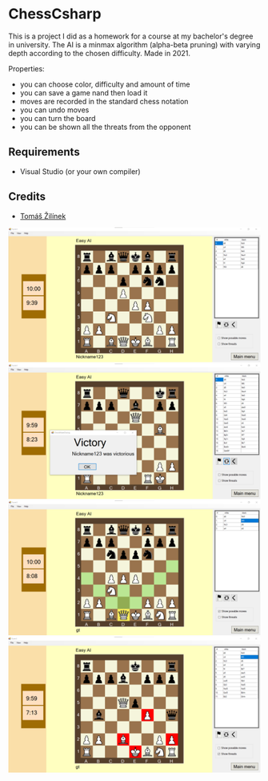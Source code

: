 # ChessCsharp
This is a project I did as a homework for a course at my bachelor's degree in university. The AI is a minmax algorithm (alpha-beta pruning) with varying depth according to the chosen difficulty. Made in 2021.

Properties:
 - you can choose color, difficulty and amount of time
 - you can save a game nand then load it
 - moves are recorded in the standard chess notation
 - you can undo moves
 - you can turn the board
 - you can be shown all the threats from the opponent

## Requirements
 - Visual Studio (or your own compiler)

## Credits
- [Tomáš Žilínek](https://www.linkedin.com/in/tomaszilinek)

![screenshot1](Screenshots/Screenshot1.png)
![screenshot2](Screenshots/Screenshot2.png)
![screenshot3](Screenshots/Screenshot3.png)
![screenshot4](Screenshots/Screenshot4.png)

